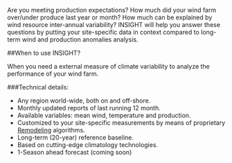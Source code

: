 <p class="lead">Are you meeting production expectations? How much did your wind farm over/under produce last year or month? How much can be explained by wind resource inter-annual variability? INSIGHT will help you answer these questions by putting your site-specific data in context compared to long-term wind and production anomalies analysis.</p>

##When to use INSIGHT?

When you need a external measure of climate variability to analyze the performance of your wind farm.

###Technical details:

- Any region world-wide, both on and off-shore.
- Monthly updated reports of last running 12 month.
- Available variables: mean wind, temperature and production.
- Customized to your site-specific measurements by means of proprietary <a href="../docs/EWEA2014_Atortosa.pdf" target="_blank">Remodeling</a> algorithms.
- Long-term (20-year) reference baseline.
- Based on cutting-edge climatology technologies.
- 1-Season ahead forecast (coming soon)